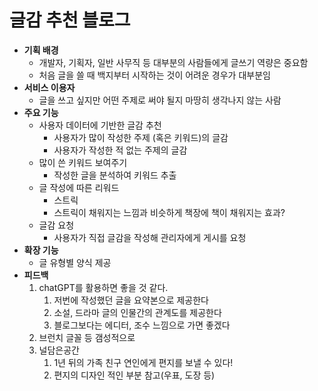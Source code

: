 # **글감 추천 블로그**

- **기획 배경**
    - 개발자, 기획자, 일반 사무직 등 대부분의 사람들에게 글쓰기 역량은 중요함
    - 처음 글을 쓸 때 백지부터 시작하는 것이 어려운 경우가 대부분임
- **서비스 이용자**
    - 글을 쓰고 싶지만 어떤 주제로 써야 될지 마땅히 생각나지 않는 사람
- **주요 기능**
    - 사용자 데이터에 기반한 글감 추천
        - 사용자가 많이 작성한 주제 (혹은 키워드)의 글감
        - 사용자가 작성한 적 없는 주제의 글감
    - 많이 쓴 키워드 보여주기
        - 작성한 글을 분석하여 키워드 추출
    - 글 작성에 따른 리워드
        - 스트릭
        - 스트릭이 채워지는 느낌과 비슷하게 책장에 책이 채워지는 효과?
    - 글감 요청
        - 사용자가 직접 글감을 작성해 관리자에게 게시를 요청
- **확장 기능**
    - 글 유형별 양식 제공
- **피드백**
    1. chatGPT를 활용하면 좋을 것 같다.
        1. 저번에 작성했던 글을 요약본으로 제공한다
        2. 소설, 드라마 글의 인물간의 관계도를 제공한다
        3. 블로그보다는 에디터, 조수 느낌으로 가면 좋겠다
    2. 브런치 글꼴 등 갬성적으로
    3. 널담은공간
        1. 1년 뒤의 가족 친구 연인에게 편지를 보낼 수 있다!
        2. 편지의 디자인 적인 부분 참고(우표, 도장 등)
